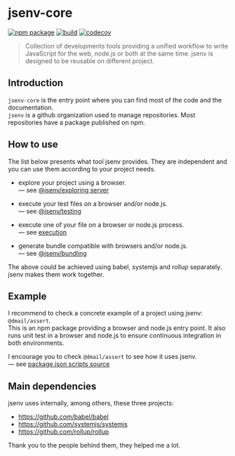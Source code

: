 # jsenv-core

[![npm package](https://img.shields.io/npm/v/@jsenv/core.svg)](https://www.npmjs.com/package/@jsenv/core)
[![build](https://travis-ci.com/jsenv/jsenv-core.svg?branch=master)](http://travis-ci.com/jsenv/jsenv-core)
[![codecov](https://codecov.io/gh/jsenv/jsenv-core/branch/master/graph/badge.svg)](https://codecov.io/gh/jsenv/jsenv-core)

> Collection of developments tools providing a unified workflow to write JavaScript for the web, node.js or both at the same time. jsenv is designed to be reusable on different project.

## Introduction

`jsenv-core` is the entry point where you can find most of the code and the documentation.<br />
`jsenv` is a github organization used to manage repositories. Most repositories have a package published on npm.<br />

## How to use

The list below presents what tool jsenv provides. They are independent and you can use them according to your project needs.

- explore your project using a browser.<br/>
  — see [@jsenv/exploring server](https://github.com/jsenv/jsenv-exploring-server)

- execute your test files on a browser and/or node.js.<br/>
  — see [@jsenv/testing](https://github.com/jsenv/jsenv-testing)

- execute one of your file on a browser or node.js process.<br/>
  — see [execution](./docs/execution/execution.md)

- generate bundle compatible with browsers and/or node.js.<br/>
  — see [@jsenv/bundling](https://github.com/jsenv/jsenv-bundling)

The above could be achieved using babel, systemjs and rollup separately. jsenv makes them work together.

## Example

I recommend to check a concrete example of a project using jsenv: `@dmail/assert`.<br />
This is an npm package providing a browser and node.js entry point. It also runs unit test in a browser and node.js to ensure continuous integration in both environments.<br />

I encourage you to check `@dmail/assert` to see how it uses jsenv.<br />
— see [package.json scripts source](https://github.com/dmail/assert/blob/81eae260b515850dadecbc8e723d5fde5827f81e/package.json#L44-L53)

## Main dependencies

jsenv uses internally, among others, these three projects:

- https://github.com/babel/babel
- https://github.com/systemjs/systemjs
- https://github.com/rollup/rollup

Thank you to the people behind them, they helped me a lot.
